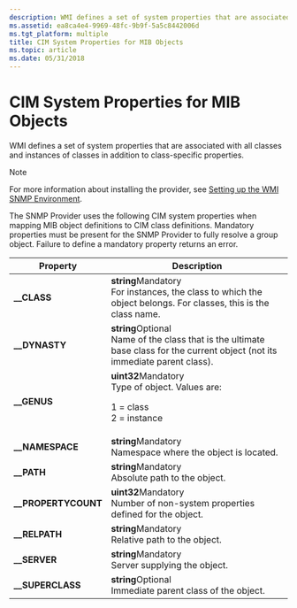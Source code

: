 ```yaml
---
description: WMI defines a set of system properties that are associated with all classes and instances of classes in addition to class-specific properties.
ms.assetid: ea8ca4e4-9969-48fc-9b9f-5a5c8442006d
ms.tgt_platform: multiple
title: CIM System Properties for MIB Objects
ms.topic: article
ms.date: 05/31/2018
---
```


# CIM System Properties for MIB Objects

WMI defines a set of system properties that are associated with all classes and instances of classes in addition to class-specific properties.

> [!Note]  
> For more information about installing the provider, see [Setting up the WMI SNMP Environment](setting-up-the-wmi-snmp-environment.md).

 

The SNMP Provider uses the following CIM system properties when mapping MIB object definitions to CIM class definitions. Mandatory properties must be present for the SNMP Provider to fully resolve a group object. Failure to define a mandatory property returns an error.



<table>
<thead>
<tr class="header">
<th>Property</th>
<th>Description</th>
</tr>
</thead>
<tbody>
<tr class="odd">
<td><strong>__CLASS</strong></td>
<td><strong>string</strong>Mandatory<br/> For instances, the class to which the object belongs. For classes, this is the class name.<br/></td>
</tr>
<tr class="even">
<td><strong>__DYNASTY</strong></td>
<td><strong>string</strong>Optional<br/> Name of the class that is the ultimate base class for the current object (not its immediate parent class).<br/></td>
</tr>
<tr class="odd">
<td><strong>__GENUS</strong></td>
<td><strong>uint32</strong>Mandatory<br/> Type of object. Values are:<br/> <dl> 1 = class<br />
2 = instance<br />
</dl></td>
</tr>
<tr class="even">
<td><strong>__NAMESPACE</strong></td>
<td><strong>string</strong>Mandatory<br/> Namespace where the object is located.<br/></td>
</tr>
<tr class="odd">
<td><strong>__PATH</strong></td>
<td><strong>string</strong>Mandatory<br/> Absolute path to the object.<br/></td>
</tr>
<tr class="even">
<td><strong>__PROPERTYCOUNT</strong></td>
<td><strong>uint32</strong>Mandatory<br/> Number of non-system properties defined for the object.<br/></td>
</tr>
<tr class="odd">
<td><strong>__RELPATH</strong></td>
<td><strong>string</strong>Mandatory<br/> Relative path to the object.<br/></td>
</tr>
<tr class="even">
<td><strong>__SERVER</strong></td>
<td><strong>string</strong>Mandatory<br/> Server supplying the object.<br/></td>
</tr>
<tr class="odd">
<td><strong>__SUPERCLASS</strong></td>
<td><strong>string</strong>Optional<br/> Immediate parent class of the object.<br/></td>
</tr>
</tbody>
</table>



 

 

 




